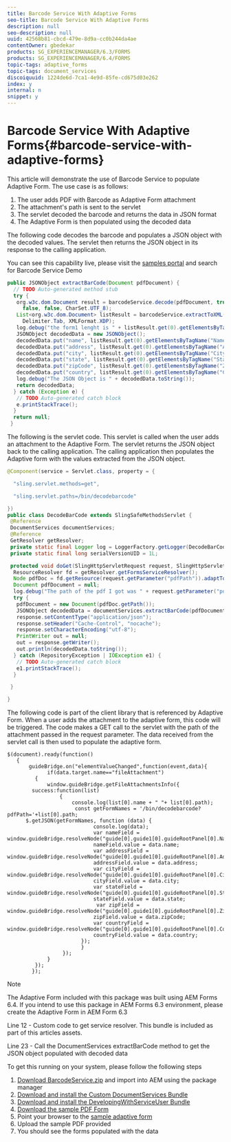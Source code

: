 ```yaml
---
title: Barcode Service With Adaptive Forms
seo-title: Barcode Service With Adaptive Forms
description: null
seo-description: null
uuid: 42568b81-cbcd-479e-8d9a-cc0b244da4ae
contentOwner: gbedekar
products: SG_EXPERIENCEMANAGER/6.3/FORMS
products: SG_EXPERIENCEMANAGER/6.4/FORMS
topic-tags: adaptive_forms
topic-tags: document_services
discoiquuid: 1224de6d-7ca1-4e9d-85fe-cd675d03e262
index: y
internal: n
snippet: y
---
```


# Barcode Service With Adaptive Forms{#barcode-service-with-adaptive-forms}

This article will demonstrate the use of Barcode Service to populate Adaptive Form. The use case is as follows:

1. The user adds PDF with Barcode as Adaptive Form attachment
1. The attachment's path is sent to the servlet
1. The servlet decoded the barcode and returns the data in JSON format
1. The Adaptive Form is then populated using the decoded data

The following code decodes the barcode and populates a JSON object with the decoded values. The servlet then returns the JSON object in its response to the calling application.

You can see this capability live, please visit the [samples portal](https://forms.enablementadobe.com/content/samples/samples.html?query=0) and search for Barcode Service Demo

```java
public JSONObject extractBarCode(Document pdfDocument) {
  // TODO Auto-generated method stub
  try {
   org.w3c.dom.Document result = barcodeService.decode(pdfDocument, true, false, false, false, false, false,
     false, false, CharSet.UTF_8);
   List<org.w3c.dom.Document> listResult = barcodeService.extractToXML(result, Delimiter.Carriage_Return,
     Delimiter.Tab, XMLFormat.XDP);
   log.debug("the form1 lenght is " + listResult.get(0).getElementsByTagName("form1").getLength());
   JSONObject decodedData = new JSONObject();
   decodedData.put("name", listResult.get(0).getElementsByTagName("Name").item(0).getTextContent());
   decodedData.put("address", listResult.get(0).getElementsByTagName("Address").item(0).getTextContent());
   decodedData.put("city", listResult.get(0).getElementsByTagName("City").item(0).getTextContent());
   decodedData.put("state", listResult.get(0).getElementsByTagName("State").item(0).getTextContent());
   decodedData.put("zipCode", listResult.get(0).getElementsByTagName("ZipCode").item(0).getTextContent());
   decodedData.put("country", listResult.get(0).getElementsByTagName("Country").item(0).getTextContent());
   log.debug("The JSON Object is " + decodedData.toString());
   return decodedData;
  } catch (Exception e) {
   // TODO Auto-generated catch block
   e.printStackTrace();
  }
  return null;
 }
```

The following is the servlet code. This servlet is called when the user adds an attachment to the Adaptive Form. The servlet returns the JSON object back to the calling application. The calling application then populates the Adaptive form with the values extracted from the JSON object.

```java {.line-numbers}
@Component(service = Servlet.class, property = {

  "sling.servlet.methods=get",

  "sling.servlet.paths=/bin/decodebarcode"

})
public class DecodeBarCode extends SlingSafeMethodsServlet {
 @Reference
 DocumentServices documentServices;
 @Reference
 GetResolver getResolver;
 private static final Logger log = LoggerFactory.getLogger(DecodeBarCode.class);
 private static final long serialVersionUID = 1L;

 protected void doGet(SlingHttpServletRequest request, SlingHttpServletResponse response) {
  ResourceResolver fd = getResolver.getFormsServiceResolver();
  Node pdfDoc = fd.getResource(request.getParameter("pdfPath")).adaptTo(Node.class);
  Document pdfDocument = null;
  log.debug("The path of the pdf I got was " + request.getParameter("pdfPath"));
  try {
   pdfDocument = new Document(pdfDoc.getPath());
   JSONObject decodedData = documentServices.extractBarCode(pdfDocument);
   response.setContentType("application/json");
   response.setHeader("Cache-Control", "nocache");
   response.setCharacterEncoding("utf-8");
   PrintWriter out = null;
   out = response.getWriter();
   out.println(decodedData.toString());
  } catch (RepositoryException | IOException e1) {
   // TODO Auto-generated catch block
   e1.printStackTrace();
  }

 }

}

```

The following code is part of the client library that is referenced by Adaptive Form. When a user adds the attachment to the adaptive form, this code will be triggered. The code makes a GET call to the servlet with the path of the attachment passed in the request parameter. The data received from the servlet call is then used to populate the adaptive form.

```
$(document).ready(function()
   {
       guideBridge.on("elementValueChanged",function(event,data){
             if(data.target.name=="fileAttachment")
         {
             window.guideBridge.getFileAttachmentsInfo({
        success:function(list) 
                 {
                     console.log(list[0].name + " "+ list[0].path);
                      const getFormNames = '/bin/decodebarcode?pdfPath='+list[0].path;
      $.getJSON(getFormNames, function (data) {
                            console.log(data);
                            var nameField = window.guideBridge.resolveNode("guide[0].guide1[0].guideRootPanel[0].Name[0]");
                            nameField.value = data.name;
                            var addressField = window.guideBridge.resolveNode("guide[0].guide1[0].guideRootPanel[0].Address[0]");
                            addressField.value = data.address;
                            var cityField = window.guideBridge.resolveNode("guide[0].guide1[0].guideRootPanel[0].City[0]");
                            cityField.value = data.city;
                            var stateField = window.guideBridge.resolveNode("guide[0].guide1[0].guideRootPanel[0].State[0]");
                            stateField.value = data.state;
                             var zipField = window.guideBridge.resolveNode("guide[0].guide1[0].guideRootPanel[0].Zip[0]");
                            zipField.value = data.zipCode;
                            var countryField = window.guideBridge.resolveNode("guide[0].guide1[0].guideRootPanel[0].Country[0]");
                            countryField.value = data.country;
                        });
                        }
                  });
             }
         });
        });

```

>[!NOTE]
>
>The Adaptive Form included with this package was built using AEM Forms 6.4. If you intend to use this package in AEM Forms 6.3 environment, please create the Adaptive Form in AEM Form 6.3

Line 12 - Custom code to get service resolver. This bundle is included as part of this articles assets.

Line 23 - Call the DocumentServices extractBarCode method to get the JSON object populated with decoded data

To get this running on your system, please follow the following steps

1. [Download BarcodeService.zip](assets/BarcodeService.zip) and import into AEM using the package manager
1. [Download and install the Custom DocumentServices Bundle](https://forms.enablementadobe.com/content/DemoServerBundles/AEMFormsDocumentServices.core-1.0-SNAPSHOT.jar)
1. [Download and install the DevelopingWithServiceUser Bundle](https://forms.enablementadobe.com/content/DemoServerBundles/DevelopingWithServiceUser.core-1.0-SNAPSHOT.jar)
 1. [Download the sample PDF Form](assets/Barcode.pdf)
1. Point your browser to the [sample adaptive form](http://localhost:4502/content/dam/formsanddocuments/barcodedemo/jcr:content?wcmmode=disabled)
1. Upload the sample PDF provided
1. You should see the forms populated with the data


